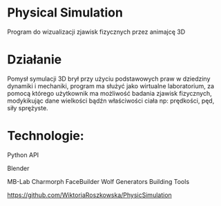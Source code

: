 # Physical Simulation
Program do wizualizacji zjawisk fizycznych przez animajcę 3D

# Działanie 
Pomysł symulacji 3D brył przy użyciu podstawowych praw w dziedziny dynamiki i mechaniki, program ma służyć jako wirtualne laboratorium, za pomocą którego użytkownik ma możliwość badania zjawisk fizycznych, modykikując dane wielkości bądźn właściwości ciała np: prędkości, pęd, siły sprężyste.

# Technologie:
Python API

Blender

MB-Lab 
Charmorph 
FaceBuilder
Wolf Generators 
Building Tools 

https://github.com/WiktoriaRoszkowska/PhysicSimulation
